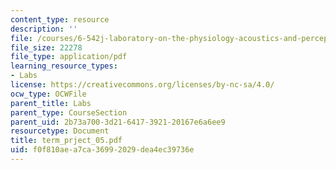 ```yaml
---
content_type: resource
description: ''
file: /courses/6-542j-laboratory-on-the-physiology-acoustics-and-perception-of-speech-fall-2005/f0f810aea7ca36992029dea4ec39736e_term_prject_05.pdf
file_size: 22278
file_type: application/pdf
learning_resource_types:
- Labs
license: https://creativecommons.org/licenses/by-nc-sa/4.0/
ocw_type: OCWFile
parent_title: Labs
parent_type: CourseSection
parent_uid: 2b73a700-3d21-6417-3921-20167e6a6ee9
resourcetype: Document
title: term_prject_05.pdf
uid: f0f810ae-a7ca-3699-2029-dea4ec39736e
---
```

